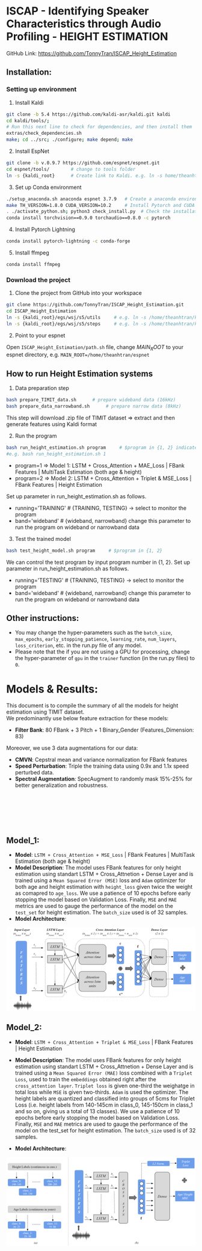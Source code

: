 # ISCAP - Identifying Speaker Characteristics through Audio Profiling - HEIGHT ESTIMATION
GitHub Link: https://github.com/TonnyTran/ISCAP_Height_Estimation

## Installation:
### Setting up environment
1) Install Kaldi
```bash
git clone -b 5.4 https://github.com/kaldi-asr/kaldi.git kaldi
cd kaldi/tools/; 
# Run this next line to check for dependencies, and then install them
extras/check_dependencies.sh
make; cd ../src; ./configure; make depend; make
```
2) Install EspNet
```bash
git clone -b v.0.9.7 https://github.com/espnet/espnet.git
cd espnet/tools/        # change to tools folder
ln -s {kaldi_root}      # Create link to Kaldi. e.g. ln -s home/theanhtran/kaldi/
```
3) Set up Conda environment
```bash
./setup_anaconda.sh anaconda espnet 3.7.9   # Create a anaconda environmetn - espnet with Python 3.7.9
make TH_VERSION=1.8.0 CUDA_VERSION=10.2     # Install Pytorch and CUDA
. ./activate_python.sh; python3 check_install.py  # Check the installation
conda install torchvision==0.9.0 torchaudio==0.8.0 -c pytorch
```
<!-- conda install pytorch==1.7.1 torchvision==0.8.2 torchaudio==0.7.2 cudatoolkit=10.2 -c pytorch -->
4) Install Pytorch Lightning
```bash
conda install pytorch-lightning -c conda-forge
```
5) Install ffmpeg
```bash
conda install ffmpeg
```
### Download the project
1) Clone the project from GitHub into your workspace
```bash
git clone https://github.com/TonnyTran/ISCAP_Height_Estimation.git
cd ISCAP_Height_Estimation
ln -s {kaldi_root}/egs/wsj/s5/utils     # e.g. ln -s /home/theanhtran/kaldi/egs/wsj/s5/utils
ln -s {kaldi_root}/egs/wsj/s5/steps     # e.g. ln -s /home/theanhtran/kaldi/egs/wsj/s5/steps 
```
2) Point to your espnet

Open `ISCAP_Height_Estimation/path.sh` file, change $MAIN_ROOT$ to your espnet directory, e.g. `MAIN_ROOT=/home/theanhtran/espnet`

## How to run Height Estimation systems
1. Data preparation step
```bash
bash prepare_TIMIT_data.sh      # prepare wideband data (16kHz)
bash prepare_data_narrowband.sh      # prepare narrow data (8kHz)

```
This step will download .zip file of TIMIT dataset => extract and then generate features using Kaldi format

2. Run the program
```bash
bash run_height_estimation.sh program     # $program in {1, 2} indicates which program you want to run   
#e.g. bash run_height_estimation.sh 1
```

- program=1     =>    Model 1: LSTM + Cross_Attention + MAE_Loss | FBank Features | MultiTask Estimation (both age & height)
- program=2     =>    Model 2: LSTM + Cross_Attention + Triplet & MSE_Loss | FBank Features | Height Estimation

Set up parameter in run_height_estimation.sh as follows.
- running='TRAINING'         # {TRAINING, TESTING} -> select to monitor the program 
- band='wideband'         # {wideband, narrowband} change this parameter to run the program on wideband or narrowband data
3. Test the trained model
```bash
bash test_height_model.sh program     # $program in {1, 2} 
```
We can control the test program by input program number in {1, 2}.
Set up parameter in run_height_estimation.sh as follows.
- running='TESTING'         # {TRAINING, TESTING} -> select to monitor the program 
- band='wideband'         # {wideband, narrowband} change this parameter to run the program on wideband or narrowband data

## Other instructions:

- You may change the hyper-parameters such as the `batch_size`, `max_epochs`, `early_stopping_patience`, `learning_rate`, `num_layers`, `loss_criterion`, etc. in the run.py file of any model.
- Please note that the if you are not using a GPU for processing, change the hyper-parameter of `gpu` in the `trainer` function (in the run.py files) to `0`.

# Models & Results:

This document is to compile the summary of all the models for height estimation using TIMIT dataset. </br>
We predominantly use below feature extraction for these models:
- **Filter Bank**: 80 FBank + 3 Pitch + 1 Binary_Gender (Features_Dimension: 83)
<!-- - **Wav2Vec2**: Features extracted from pre-trained Wav2Vec2 model (Features_Dimension: 768) -->

Moreover, we use 3 data augmentations for our data:
- **CMVN**: Cepstral mean and variance normalization for FBank features
- **Speed Perturbation**: Triple the training data using 0.9x and 1.1x speed perturbed data.
- **Spectral Augmentation**: SpecAugment to randomly mask 15%-25% for better generalization and robustness.

</br></br>

<!-- **Results**: </br>

|S. No. | Model                                                 | Height MAE All  | Height MAE Male | Height MAE Female |
| ----- | --------------------------------------------------| --------------- | --------------- | ----------------- |
| 1.    | LSTM + Cross_Attention + MSE_Loss - Age + Height multitask  |5.36             | 5.40            | 5.26              |
| 2.    | LSTM + Cross_Attention + Triplet & MSE_Loss	       |**5.23**         | 5.31            | 5.08              |
| Shareef (2020)| Comb3 (Fstats + formant + harmonic features (amplitude + frequency locations))  |  | 5.2             | 4.8               |
| Singh (2016)| Random Forest                                |                 | 5.0             | 5.0               | -->


 
</br></br>

## **Model_1**:

- **Model**: `LSTM + Cross_Attention + MSE_Loss` | FBank Features | MultiTask Estimation (both age & height)
- **Model Description**: The model uses FBank features for only height estimation using standart LSTM + Cross_Attnetion + Dense Layer and is trained using a 
`Mean Squared Error (MSE)` loss and `Adam` optimizer for both age and height estimation with `height_loss` given twice the weight as comapred to `age_loss`. 
We use a patience of 10 epochs before early stopping the model based on Validation Loss. Finally, `MSE` and `MAE` metrics are 
used to gauge the performance of the model on the `test_set` for height estimation. The `batch_size` used is of 32 samples.
- **Model Architecture**: </br>
<img src="/imgs/cross_attn_model.png">

## **Model_2**:

- **Model**: `LSTM + Cross_Attention + Triplet & MSE_Loss` | FBank Features | Height Estimation
- **Model Description**: The model uses FBank features for only height estimation using standart LSTM + Cross_Attnetion + Dense Layer and is trained using a 
`Mean Squared Error (MAE)` loss combined with a `Triplet Loss`, used to train the `embeddings` obtained right after the `cross_attention layer`. `Triplet loss` is given one-third the 
weighatge in total loss while `MSE` is given two-thirds. `Adam` is used the optimizer. The height labels are quantized and classified into groups of 5cms for Triplet Loss (i.e. height labels from 140-145cm in class_0, 145-150cm in class_1 and so on, giving us a total of 13 classes). 
We use a patience of 10 epochs before early stopping the model based on Validation Loss. Finally, `MSE` and `MAE` metrics are 
used to gauge the performance of the model on the test_set for height estimation. The `batch_size` used is of 32 samples.

- **Model Architecture**: </br>
<img src="/imgs/triplet_loss_model.png">
</br></br>
